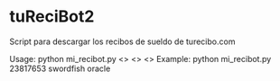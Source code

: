 # tuReciBot2
Script para descargar los recibos de sueldo de turecibo.com

Usage:   python mi_recibot.py <<dni>> <<password>> <<site>>
Example: python mi_recibot.py 23817653 swordfish oracle
